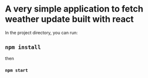 
# A very simple application to fetch weather update built with react

In the project directory, you can run:

## `npm install`

then

### `npm start`




